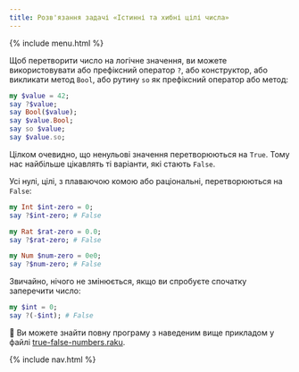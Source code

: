 ```yaml
---
title: Розв'язання задачі «Істинні та хибні цілі числа»
---
```


{% include menu.html %}

Щоб перетворити число на логічне значення, ви можете використовувати або префіксний оператор `?`, або конструктор, або викликати метод `Bool`, або рутину `so` як префіксний оператор або метод:

```raku
my $value = 42;
say ?$value;
say Bool($value);
say $value.Bool;
say so $value;
say $value.so;
```

Цілком очевидно, що ненульові значення перетворюються на `True`. Тому нас найбільше цікавлять ті варіанти, які стають `False`.

Усі нулі, цілі, з плаваючою комою або раціональні, перетворюються на `False`:

```raku
my Int $int-zero = 0;
say ?$int-zero; # False

my Rat $rat-zero = 0.0;
say ?$rat-zero; # False

my Num $num-zero = 0e0;
say ?$num-zero; # False
```

Звичайно, нічого не змінюється, якщо ви спробуєте спочатку заперечити число:

```raku
my $int = 0;
say ?(-$int); # False
```

🦋 Ви можете знайти повну програму з наведеним вище прикладом у файлі [true-false-numbers.raku](https://github.com/ash/raku-course/blob/master/exercises/coercion/true-false-numbers.raku).

{% include nav.html %}